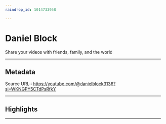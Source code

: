 ```yaml
---
raindrop_id: 1014733958

---
```


# Daniel Block
Share your videos with friends, family, and the world
___
## Metadata
Source URL:: https://youtube.com/@danielblock3136?si=WKNGPY5CTdPsRfkY


___
## Highlights
___